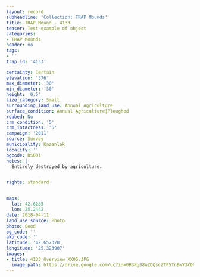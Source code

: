 ```yaml
---
layout: record
subheadline: 'Collection: TRAP Mounds'
title: TRAP Mound - 4133
teaser: Test example of object
categories:
- TRAP Mounds
header: no
tags:
- ''
trap_id: '4133'

certainty: Certain
elevation: '376'
max_diameter: '30'
min_diameter: '30'
height: '0.5'
size_category: Small
surrounding_land_use: Annual Agriculture
surface_condition: Annual Agriculture|Ploughed
robbed: No
crm_condition: '5'
crm_intactness: '5'
campaign: '2011'
source: Survey
municipality: Kazanlak
locality: ''
bgcode: DS001
notes: |-
  Entirely destroyed by agriculture.


rights: standard


maps:
  lat: 42.6285
  lon: 25.2442
date: 2018-04-11
land_use_source: Photo
photo: Good
bg_code: ''
akb_code: ''
latitude: '42.657378'
longitude: '25.323907'
images:
- title: 4133_Overview_XX05.JPG
  image_path: https://drive.google.com/uc?id=0B3Rg88wZDQscZTF5TnBwY3Y0X2M
---
```


